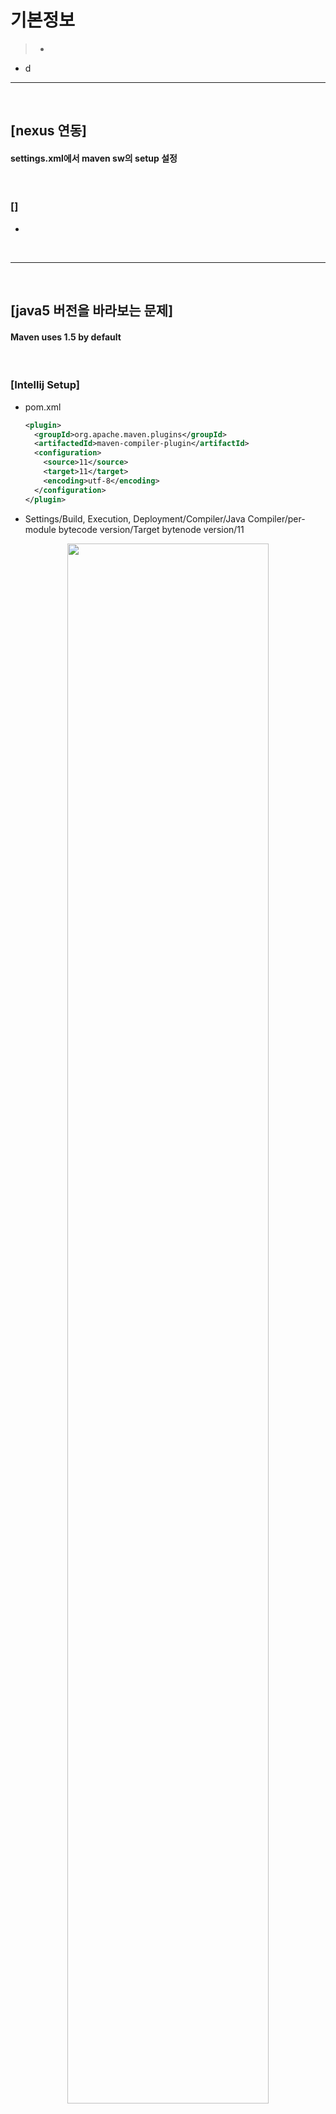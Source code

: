 # 기본정보
> *
* d

<hr>
<br>

## [nexus 연동]
#### settings.xml에서 maven sw의 setup 설정

<br>

### []
* 

<br>
<hr>
<br>

## [java5 버전을 바라보는 문제]
#### Maven uses 1.5 by default

<br>

### [Intellij Setup]
* pom.xml
  ```xml
  <plugin>
    <groupId>org.apache.maven.plugins</groupId>
    <artifactedId>maven-compiler-plugin</artifactId>
    <configuration>
      <source>11</source>
      <target>11</target>
      <encoding>utf-8</encoding>
    </configuration>
  </plugin>
  ```  
* Settings/Build, Execution, Deployment/Compiler/Java Compiler/per-module bytecode version/Target bytenode version/11

<div align="center">
  <img width="80%" src="https://user-images.githubusercontent.com/37537227/157569527-57b3f534-5edd-478b-8b14-47e80351d57b.png">
</div>

* Project Structure/Project Settings/Modules/Language Level/11

<div align="center">
  <img width="80%" src="https://user-images.githubusercontent.com/37537227/157569403-10193c4d-ec7c-4417-9a74-d2d99b72b31f.png">
</div>






